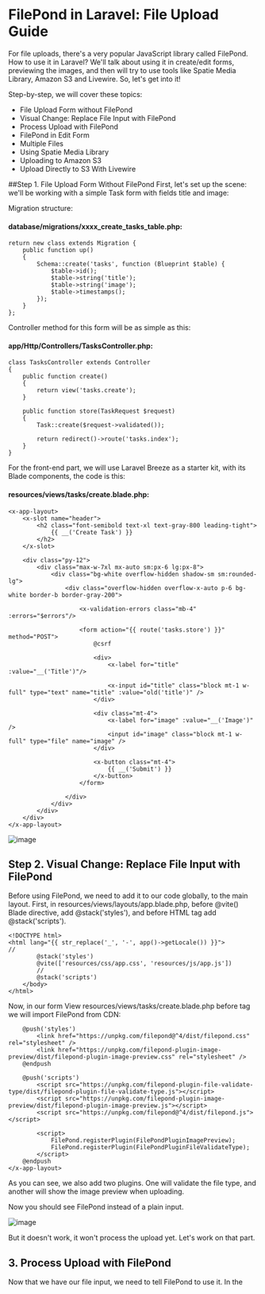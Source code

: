 # FilePond in Laravel: File Upload Guide
For file uploads, there's a very popular JavaScript library called FilePond. How to use it in Laravel? We'll talk about using it in create/edit forms, previewing the images, and then will try to use tools like Spatie Media Library, Amazon S3 and Livewire. So, let's get into it!

Step-by-step, we will cover these topics:

- File Upload Form without FilePond
- Visual Change: Replace File Input with FilePond
- Process Upload with FilePond
- FilePond in Edit Form
- Multiple Files
- Using Spatie Media Library
- Uploading to Amazon S3
- Upload Directly to S3 With Livewire

##Step 1. File Upload Form Without FilePond
First, let's set up the scene: we'll be working with a simple Task form with fields title and image:

Migration structure:

#### database/migrations/xxxx_create_tasks_table.php:
```
return new class extends Migration {
    public function up()
    {
        Schema::create('tasks', function (Blueprint $table) {
            $table->id();
            $table->string('title');
            $table->string('image');
            $table->timestamps();
        });
    }
};
```
Controller method for this form will be as simple as this:

#### app/Http/Controllers/TasksController.php:
```
class TasksController extends Controller
{
    public function create()
    {
        return view('tasks.create');
    }
 
    public function store(TaskRequest $request)
    {
        Task::create($request->validated());
 
        return redirect()->route('tasks.index');
    }
}
```
For the front-end part, we will use Laravel Breeze as a starter kit, with its Blade components, the code is this:

#### resources/views/tasks/create.blade.php:
```
<x-app-layout>
    <x-slot name="header">
        <h2 class="font-semibold text-xl text-gray-800 leading-tight">
            {{ __('Create Task') }}
        </h2>
    </x-slot>
 
    <div class="py-12">
        <div class="max-w-7xl mx-auto sm:px-6 lg:px-8">
            <div class="bg-white overflow-hidden shadow-sm sm:rounded-lg">
                <div class="overflow-hidden overflow-x-auto p-6 bg-white border-b border-gray-200">
 
                    <x-validation-errors class="mb-4" :errors="$errors"/>
 
                    <form action="{{ route('tasks.store') }}" method="POST">
                        @csrf
 
                        <div>
                            <x-label for="title" :value="__('Title')"/>
 
                            <x-input id="title" class="block mt-1 w-full" type="text" name="title" :value="old('title')" />
                        </div>
 
                        <div class="mt-4">
                            <x-label for="image" :value="__('Image')" />
                            <input id="image" class="block mt-1 w-full" type="file" name="image" />
                        </div>
 
                        <x-button class="mt-4">
                            {{ __('Submit') }}
                        </x-button>
                    </form>
 
                </div>
            </div>
        </div>
    </div>
</x-app-layout>
```

![image](https://user-images.githubusercontent.com/11309713/235308734-6a15e3d6-5187-4e8e-804e-bd4f7bf59199.png)

## Step 2. Visual Change: Replace File Input with FilePond
Before using FilePond, we need to add it to our code globally, to the main layout. First, in resources/views/layouts/app.blade.php, before @vite() Blade directive, add @stack('styles'), and before </body> HTML tag add @stack('scripts').
```
<!DOCTYPE html>
<html lang="{{ str_replace('_', '-', app()->getLocale()) }}">
//
        @stack('styles')
        @vite(['resources/css/app.css', 'resources/js/app.js'])
        //
        @stack('scripts')
    </body>
</html>
```
Now, in our form View resources/views/tasks/create.blade.php before </x-app-layout> tag we will import FilePond from CDN:
```
    @push('styles')
        <link href="https://unpkg.com/filepond@^4/dist/filepond.css" rel="stylesheet" />
        <link href="https://unpkg.com/filepond-plugin-image-preview/dist/filepond-plugin-image-preview.css" rel="stylesheet" />
    @endpush
 
    @push('scripts')
        <script src="https://unpkg.com/filepond-plugin-file-validate-type/dist/filepond-plugin-file-validate-type.js"></script>
        <script src="https://unpkg.com/filepond-plugin-image-preview/dist/filepond-plugin-image-preview.js"></script>
        <script src="https://unpkg.com/filepond@^4/dist/filepond.js"></script>
 
        <script>
            FilePond.registerPlugin(FilePondPluginImagePreview);
            FilePond.registerPlugin(FilePondPluginFileValidateType);
        </script>
    @endpush
</x-app-layout>
```
As you can see, we also add two plugins. One will validate the file type, and another will show the image preview when uploading.

Now you should see FilePond instead of a plain input.

![image](https://user-images.githubusercontent.com/11309713/235308758-84c64734-6609-47c0-b2c9-84e3dbfed358.png)

But it doesn't work, it won't process the upload yet. Let's work on that part.

## 3. Process Upload with FilePond
Now that we have our file input, we need to tell FilePond to use it. In the <script> part after FilePond plugins, add this code:

#### resources/views/tasks/create.blade.php:
```
const inputElement = document.querySelector('#image');
 
const pond = FilePond.create(inputElement, {
    acceptedFileTypes: ['image/*'],
    server: {
        process: '{{ route('upload') }}',
        revert: '{{ route('revert') }}',
        headers: {
            'X-CSRF-TOKEN': '{{ csrf_token() }}'
        }
    }
});
```
A few things here.

First, we add our file input for which we have ID of image to variable inputElement.

Then, we create FilePond with a few parameters:

- `acceptedFileTypes` validation from first plugin. You can check more in the [documentation](https://pqina.nl/filepond/docs/api/plugins/file-validate-type/)
- server:
   - process route handles file upload
   - revert route handles file when pressed remove button
   - and we always have to send headers with CSRF token for protection
  
Now, as you see, we have two new route endpoints: upload and revert. Let's add them to the routes.

#### routes/web.php:
```
Route::post('upload', [TasksController::class, 'upload'])->name('upload');
Route::delete('revert', [TasksController::class, 'revert'])->name('revert');
```
And we add those two methods to the Controller.

#### app/Http/Controllers/TasksController.php:
``` 
public function upload(Request $request)
{
    if ($request->file('image')) {
        $path = $request->file('image')->store('tmp', 'public');
    }
 
    return $path;
}
 
public function revert(Request $request)
{
    Storage::disk('public')->delete($request->getContent());
}
```
What these methods do:

1. upload() as it says in its name uploads file to public disk in tmp directory.
2. revert() deletes file from public disk.

In other words, FilePond will upload a temporary file into a temporary location, before the full form is submitted.

Now, we just need to save that image when the submit button is pressed. Here's the store() method of the Controller.

#### app/Http/Controllers/TasksController.php:
```
public function store(TaskRequest $request)
{
    $newFilename = Str::after($request->input('image'), 'tmp/');
    Storage::disk('public')->move($request->input('image'), "images/$newFilename");
 
    Task::create(['title' => $request->input('title'), 'image' => "images/$newFilename"]);
 
    return redirect()->route('tasks.index');
}
```
What it does?

- Gets the filename
- Moves the file from temporary to a regular public location
- Saves the filename to the database
And that's it for the general FilePond upload. Of course, in your project it may be a different logic for file locations, filenames and other settings, but you get the idea.

## Step 4. FilePond in Edit Form
Now, let's work on the edit form, and specifically on showing the previously uploaded image in there.

First, we initialize FilePond identically to the create form. So, repeat everything from the resources/views/tasks/create.blade.php and copy it to resources/views/tasks/edit.blade.php.

Now, let's make the image preview show up.

In `resources/views/tasks/edit.blade.php`we need to add this code to the <script> part.
```
const pond = FilePond.create(inputElement, {
    acceptedFileTypes: ['image/*'],
    server: {
        load: (source, load, error, progress, abort, headers) => {
            const myRequest = new Request(source);
            fetch(myRequest).then((res) => {
                return res.blob();
            })
                .then(load);
        },
        process: '{{ route('upload') }}',
        revert: '{{ route('revert') }}',
        headers: {
            'X-CSRF-TOKEN': '{{ csrf_token() }}'
        }
    },
    files: [
        {
            source: '{{ Storage::disk('public')->url($task->image) }}',
            options: {
                type: 'local',
            },
        }
    ],
});
```
As you can see, to we added new server -> load parameter which loads all images from the request.

Also added a new files option. Important part is to set type: 'local'. This tells FilePond that file is local and doesn't need to be uploaded.

For the backend part, the update() method of the Controller looks like this:

#### app/Http/Controllers/TasksController.php:
```
public function update(TaskRequest $request, Task $task)
{
    if (str()->afterLast($request->input('image'), '/') !== str()->afterLast($task->image, '/')) {
        Storage::disk('public')->delete($task->image);
        $newFilename = Str::after($request->input('image'), 'tmp/');
        Storage::disk('public')->move($request->input('image'), "images/$newFilename");
    }
 
    $task->update(['title' => $request->input('title'), 'image' => isset($newFilename) ? "images/$newFilename" : $task->image]);
 
    return redirect()->route('tasks.index');
}
```
This new code in update() method checks if image from the request isn't the same as the old image. If it's not, then it deletes the old image and puts the new one to public disk images directory, also updating image column in DB.

## Step 5. Uploading Multiple Files
Let's make another step further and try to upload multiple files, with the same one FilePond input element.

First, database structure. We cannot save multiple images to one string column. So for that, we will create a new model TaskImage with migration.
```
php artisan make:model TaskImage -m
```
#### database/migrations/xxxx_create_task_images_table.php:
```
return new class extends Migration {
    public function up()
    {
        Schema::create('task_images', function (Blueprint $table) {
            $table->id();
            $table->foreignId('task_id')->constrained();
            $table->string('image');
            $table->timestamps();
        });
    }
};
```
#### /Models/TaskImage.php:
```
class TaskImage extends Model
{
    protected $fillable = ['task_id', 'image'];
}
```
And we need to add HasMany relation to Task model.

#### /Models/Task.php:
```
public function images(): HasMany
{
    return $this->hasMany(TaskImage::class);
}
```
Now, for the front-end part, in both resources/views/tasks/create.blade.php and resources/views/tasks/edit.blade.php in scripts part after acceptedFileTypes add:
```
allowMultiple: true,
```
And file input name needs to be changed to array, from image to image[]

resources/views/tasks/create.blade.php and resources/views/tasks/edit.blade.php:
```
<input id="image" class="block mt-1 w-full" type="file" name="image[]" />
```
Also, for edit form, we need to show all images, so in the scripts part, files parameter will look like:

#### resources/views/tasks/edit.blade.php:
```
files: @json($images),
```
As you see, we pass all images as one variable $images. Here's how it will look from the Controller.

#### app/Http/Controllers/TasksController.php:
```
public function edit(Task $task)
  {
      $images = $task->images->map(function ($image) {
          return [
              'source' => $image->image,
              'options' => [
                  'type' => 'local'
              ]
          ];
      });
 
      return view('tasks.edit', compact('task', 'images'));
  }
```
Now that we are uploading multiple files, the upload() method the Controller needs to be changed to this.

#### app/Http/Controllers/TasksController.php:
```
public function upload(Request $request)
{
  $path = [];
 
  if ($request->file('image')) {
      foreach ($request->file('image') as $file) {
          $path = $file->store('tmp', 'public');
      }
  }
 
  return $path;
}
```
When creating the task, we also need to go through each file and move it to the "images" directory.

#### app/Http/Controllers/TasksController.php:
```
public function store(TaskRequest $request)
{
    $newFiles = [];
 
    if ($request->input('image')) {
        foreach ($request->input('image') as $file) {
            $newFilename = Str::after($file, 'tmp/');
            Storage::disk('public')->move($file, "images/$newFilename");
            $newFiles[] = ['image' => "images/$newFilename"];
        }
    }
 
    $task = Task::create(['title' => $request->input('title')]);
 
    $task->images()->createMany($newFiles);
 
    return redirect()->route('tasks.index');
}
```
For update, it's more tricky.

First, let's update the update() method of the Controller, and then I'll explain.

#### app/Http/Controllers/TasksController.php:
```
public function update(TaskRequest $request, Task $task)
{
    $task->images->filter(function ($value) use ($request) {
        return ! in_array($value->image, $request->input('image'));
    })->each(function ($image) {
        Storage::disk('public')->delete($image->image);
        $image->delete();
    });
 
    $task->update(['title' => $request->input('title')]);
 
    $files = [];
 
    $newImages = array_diff($request->input('image'), $task->images->pluck('image')->toArray());
 
    foreach ($newImages as $file) {
        $newFilename = Str::after($file, 'tmp/');
        Storage::disk('public')->move($file, "images/$newFilename");
 
        $files[] = ['image' => "images/$newFilename"];
    }
 
    foreach ($files as $file) {
        $task->images()->updateOrCreate(['image' => $file['image']]);
    }
 
    return redirect()->route('tasks.index');
}
```
So what happens in the update() method:

1. It filters all images from DB to find which ones should be deleted, and deletes them.
2. Updates the task DB record
3. Checks if there are new images uploaded. Moves them to the public disk images directory.
4. Goes through every new image and creates a new DB entry in the task_images table.
  
## Step 6. Using Spatie Media Library
Until now, we haven't used any packages for file upload. But what if you want to use a popular Spatie Laravel Medialibrary?

Let's follow the installation instructions, and start by installing it:
```
composer require spatie/laravel-medialibrary
php artisan vendor:publish --provider="Spatie\MediaLibrary\MediaLibraryServiceProvider" --tag="migrations"
php artisan migrate
php artisan vendor:publish --provider="Spatie\MediaLibrary\MediaLibraryServiceProvider" --tag="config"
```
Next, we need to prepare our Task Model to use package by implementing HasMedia interface and adding InteractsWithMedia trait.

#### app/Models/Task.php:
```
class Task extends Model implements HasMedia
{
    use InteractsWithMedia;
 
    protected $fillable = ['title'];
}
```
Now we need to update the Controller to use methods from package.

#### /Http/Controllers/TasksController.php:
```
public function store(TaskRequest $request)
{
    $task = Task::create(['title' => $request->input('title')]);
 
    foreach ($request->input('image') as $file) {
        $task->addMediaFromDisk($file, 'public')->toMediaCollection();
    }
 
    return redirect()->route('tasks.index');
}
```
For edit() method, we will get all files from relation using getMedia(), and to get full URL package has method for that called getFullUrl().

#### app/Http/Controllers/TasksController.php:
```
public function edit(Task $task)
{
    $images = $task->getMedia()->map(function ($image) {
        return [
            'source' => $image->getFullUrl(),
            'options' => [
                'type' => 'local',
            ]
        ];
    });
 
    return view('tasks.edit', compact('task', 'images'));
}
```
And for the update() method, we also need to filter which files to delete. But since now we use a package for handling file storage, we now have different paths. So for every check, we need to change the path.

#### app/Http/Controllers/TasksController.php:
```
public function update(TaskRequest $request, Task $task)
{
    $task->getMedia()->filter(function ($value) use ($request) {
        return ! in_array(Str::after($value->getPath(), 'public/'), $request->input('image'));
    })->each(function ($image) {
        $image->delete();
    });
 
    $task->update(['title' => $request->input('title')]);
 
    $newImages = array_diff($request->input('image'), $task->getMedia()->map(fn ($media) => $media->id . '/' . $media->file_name)->toArray());
 
    foreach ($newImages as $file) {
        $task->addMediaFromDisk($file, 'public')->toMediaCollection();
    }
 
    return redirect()->route('tasks.index');
}
```
Also, we will add passedValidation() method to the Form Request, which will change request input image. It will remove the full domain and storage from value. For example, http://project.test/storage/1/KtXGjP0PgtOgdexVPG1RPgzHYQSs8dJZHi9KOrXW.png will become 1/KtXGjP0PgtOgdexVPG1RPgzHYQSs8dJZHi9KOrXW.png.

#### app/Http/Requests/TaskRequest.php:
```
public function passedValidation()
{
    $newImageValues = [];
 
    foreach ($this->image as $value) {
        $newImageValues[] = Str::after($value, 'storage/');
    }
 
    $this->merge(['image' => $newImageValues]);
}
```
And that's it, now we implemented the Media Library for the uploads.

## Step 7. Uploading to Amazon S3
Next, how do we upload the files to a remote popular Amazon S3 storage, instead of our local disk?

First, I will show you how to create a so-called "Bucket" on S3.

Go to [S3 AWS Console -> Buckets](S3 AWS Console -> Buckets) and press the Create bucket button.

![image](https://user-images.githubusercontent.com/11309713/235309391-6fec05d7-cf40-4082-9c9f-b6e3477fa564.png)

Choose your bucket's name, I will name it laraveldailyimages. And choose your AWS Region, I will choose eu-north-1. Everything else you can leave as default, and at the bottom press the Create bucket.

![image](https://user-images.githubusercontent.com/11309713/235309410-e1fc60c4-1345-47c6-bcde-449f69e0825f.png)

Now you are inside your bucket. Press Permissions tab, and at the bottom you will see Cross-origin resource sharing (CORS). Press Edit there.

![image](https://user-images.githubusercontent.com/11309713/235309431-c8000bff-ca98-4afc-a099-01b789bb965c.png)

bucket cors settings
```
Add CORS:

[
  {
    "AllowedHeaders": [
      "*"
    ],
    "AllowedMethods": [
      "PUT",
      "POST",
      "DELETE"
    ],
    "AllowedOrigins": [
      "http://project.test"
    ],
    "ExposeHeaders": []
  }
]
```
In `AllowedOrigins`, put the URL of your project - the same as in your .env variable APP_URL. And save changes.

Next, we need to attach a user to have access to our created bucket. In the top right corner, press your username and go to security credentials. From there, go to Users and Add users.

![image](https://user-images.githubusercontent.com/11309713/235309488-4a38ded3-86b4-4223-a065-10af50b696b6.png)

Now we need to choose new user's name, I will name it filepond and select Access key - Programmatic access for Select AWS credential type.

For permissions, select Attach existing policies directly and select AmazonS3FullAccess:

![image](https://user-images.githubusercontent.com/11309713/235309520-ac7b43fe-286c-4093-96b2-4bc3ccb6a862.png)

Press Next for other steps.

Next part is very important because you won't see secret key again. And you need to put it into your Laravel .env file:
```
AWS_ACCESS_KEY_ID=COPY_YOUR_ACCESS_KEY_ID_HERE
AWS_SECRET_ACCESS_KEY=COPY_YOUR_SECRET_ACCESS_KEY_HERE
AWS_DEFAULT_REGION=eu-north-1
AWS_BUCKET=laraveldailyimages
```
After setting everything for S3 bucket, now we can set the default filesystem for our project to s3. This can be done in .env by setting FILESYSTEM_DRIVER to s3.
```
FILESYSTEM_DRIVER=s3
```
For that to work in Laravel, we need to install a specific package:
```
composer require league/flysystem-aws-s3-v3
```
Now, for the actual uploading and reverting files in Laravel code, the framework is flexible so it is just as easy as providing a disk parameter with s3 value.

#### app/Http/Controllers/TasksController.php:
```
public function upload(Request $request)
{
    $path = [];
 
    if ($request->file('image')) {
        foreach ($request->file('image') as $file) {
            $path = $file->store('tmp', 's3');
        }
    }
 
    return $path;
}
 
public function revert(Request $request)
{
    Storage::disk('s3')->delete($request->getContent());
}
```
If you use Spatie Media Library package, you also need to tell it about S3. Add this new value to the .env file:
```
MEDIA_DISK=s3
```
Similar change for creating tasks - we can just use the package method addMediaFromDisk() and provide s3 as a disk name:

#### app/Http/Controllers/TasksController.php:
```
public function store(TaskRequest $request)
{
    $task = Task::create(['title' => $request->input('title')]);
 
    foreach ($request->input('image') as $file) {
        $task->addMediaFromDisk($file, 's3')->toMediaCollection();
    }
 
    return redirect()->route('tasks.index');
}
```
For getting images in update form, the only change is the source, now we need to use getTemporaryUrl() method with setting the time.

#### app/Http/Controllers/TasksController.php:
```
public function edit(Task $task)
{
    $images = $task->getMedia()->map(function ($image) {
        return [
            'source' => $image->getTemporaryUrl(Carbon::now()->addMinutes(5)),
            'options' => [
                'type' => 'local',
            ]
        ];
    });
 
    return view('tasks.edit', compact('task', 'images'));
}
```
As for updating task, again first we need to modify values we get from Form Request for image after validation:

#### app/Http/Requests/TaskRequest.php:
```
public function passedValidation()
{
    $newImageValues = [];
 
    foreach ($this->image as $value) {
        $newImageValues[] = Str::of($value)->after('amazonaws.com/')->before('?')->toString();
    }
 
    $this->merge(['image' => $newImageValues]);
}
```
For the update part we are doing the same as in previous part, filtering which ones to delete, updating task itself, and adding new images if there are any.

#### app/Http/Controllers/TasksController.php:
```
public function update(TaskRequest $request, Task $task)
{
    $task->getMedia()->filter(function ($value) use ($request) {
        return ! in_array($value->id . '/' . $value->file_name, $request->input('image'));
    })->each(function ($image) {
        $image->delete();
    });
 
    $task->update(['title' => $request->input('title')]);
 
    $newImages = collect($request->input('image'))
        ->filter(function ($value) {
            return Str::contains($value, 'tmp/');
        });
 
    foreach ($newImages as $file) {
        $task->addMediaFromDisk($file, 's3')->toMediaCollection();
    }
 
    return redirect()->route('tasks.index');
}
```
As you can see, majority of those changes are just specifying the s3 disk, with some small tweaks on top.

## Step 8. Upload Directly to S3 With Livewire
If you want to use Laravel Livewire in your form, it has a great feature of Uploading Directly to S3 which means that temporary files will also be stored on S3, instead of your local server.

**Notice**: Livewire doesn't support multiple files upload directly to S3, so for this example we get back to the single file form.

First, we need to install Livewire.
```
composer require livewire/livewire
```
And add the following Blade directives in the head tag, and before the end body tag in your template.
```
<html>
<head>
  // ...
  @livewireStyles
</head>
 
<body>
  // ...
  @livewireScripts
</body>
</html>
```
Publish livewire config files
```
php artisan livewire:publish --config
```
We need to tell Livewire to upload directly to s3, that can be done in its config:

#### config/livewire.php:
```
//
    'temporary_file_upload' => [
        'disk' => 's3',
//
```
Now let's create a Livewire component where all the logic will be.
```
php artisan make:livewire TaskForm
```
Now that we have livewire component, we can call it in the tasks create and edit pages.

#### resources/views/tasks/create.blade.php:
```
<x-app-layout>
    <x-slot name="header">
        <h2 class="font-semibold text-xl text-gray-800 leading-tight">
            {{ __('Create Task') }}
        </h2>
    </x-slot>
 
    @livewire('task-form')
</x-app-layout>
```
#### resources/views/tasks/edit.blade.php:
```
<x-app-layout>
    <x-slot name="header">
        <h2 class="font-semibold text-xl text-gray-800 leading-tight">
            {{ __('Edit Task') }}
        </h2>
    </x-slot>
 
    @livewire('task-form', [$task])
</x-app-layout>
```
As you can see, we will be using the same component for create and edit.

Also, now app/Http/Controllers/TasksController.php controller doesn't need store(), update(), upload() and revert() methods, because saving to DB will be handled in the Livewire component. And create() and edit() method can be simplified to only show view.

#### app/Http/Controllers/TasksController.php:
```
public function create()
{
    return view('tasks.create');
}
  
public function edit(Task $task)
{
    return view('tasks.edit', compact('task'));
}
```
Let's move on to our TaskForm livewire component, which can be found in app\Http\Livewire. First, to be able to upload files, we need to add WithFileUploads trait.

#### app/Http/Livewire/TaskForm.php:
```
class TaskForm extends Component
{
    use WithFileUploads;
 
    // ...
}
```
For this example, we need to add two properties:

#### app/Http/Livewire/TaskForm.php:
```
public Task $task;
 
public $image;
```
Before we can use the $task property, we need to initialize it in the mount() method:

#### app/Http/Livewire/TaskForm.php:
```
public function mount(Task $task)
{
    $this->task = $task;
}
```
Now we will attach properties to inputs in the Blade file, and initialize FilePond.

#### resources/views/livewire/task-form.blade.php:
```
@push('styles')
    <link href="https://unpkg.com/filepond@^4/dist/filepond.css" rel="stylesheet" />
    <link href="https://unpkg.com/filepond-plugin-image-preview/dist/filepond-plugin-image-preview.css" rel="stylesheet" />
@endpush
 
<div class="py-12">
    <div class="max-w-7xl mx-auto sm:px-6 lg:px-8">
        <div class="bg-white overflow-hidden shadow-sm sm:rounded-lg">
            <div class="overflow-hidden overflow-x-auto p-6 bg-white border-b border-gray-200">
 
                <form wire:submit.prevent="save" method="POST">
                    @csrf
 
                    <div>
                        <x-label for="title" :value="__('Title')" />
 
                        <x-input wire:model="task.title" id="title" class="block mt-1 w-full" type="text" name="title" :value="old('title')" />
                        @error('task.title')
                            <span class="text-sm text-red-600 mb-1">{{ $message }}</span>
                        @enderror
                    </div>
 
                    <div wire:ignore
                         class="mt-4"
                         x-data
                         x-init="() => {
                            FilePond.create($refs.filepond, {
                                acceptedFileTypes: ['image/*'],
                                server: {
                                    load: (source, load, error, progress, abort, headers) => {
                                        const myRequest = new Request(source);
                                        fetch(myRequest).then((res) => {
                                            return res.blob();
                                        })
                                            .then(load);
                                    },
                                    process: (fieldName, file, metadata, load, error, progress, abort, transfer, options) => {
                                        @this.upload('image', file, load, error, progress)
                                    },
                                    revert: (filename, load) => {
                                        @this.removeUpload('image', filename, load)
                                    }
                                },
                                @if($task->hasMedia())
                                    files: [{
                                        source: '{{ $task->getFirstTemporaryUrl(now()->addMinutes(5)) }}',
                                        options: { type: 'local' }
                                    }]
                                @endif
                            })
                         }">
                        <x-label for="image" :value="__('Image')" />
                        <x-input id="image" class="block mt-1 w-full" type="file" x-ref="filepond" />
                    </div>
                    @error('image')
                        <div class="text-sm text-red-600 mb-1">{{ $message }}</div>
                    @enderror
 
                    <x-button class="mt-4">
                        {{ __('Submit') }}
                    </x-button>
                </form>
 
            </div>
        </div>
    </div>
</div>
 
@push('scripts')
    <script src="https://unpkg.com/filepond-plugin-file-validate-type/dist/filepond-plugin-file-validate-type.js"></script>
    <script src="https://unpkg.com/filepond-plugin-image-preview/dist/filepond-plugin-image-preview.js"></script>
    <script src="https://unpkg.com/filepond@^4/dist/filepond.js"></script>
 
    <script>
        FilePond.registerPlugin(FilePondPluginImagePreview);
        FilePond.registerPlugin(FilePondPluginFileValidateType);
    </script>
@endpush
```
As you can see, our form isn't much different from before. Just some parts go into different places.

We first use wire:model for data binding for the task title:

#### resources/views/livewire/task-form.blade.php:
```
<x-input wire:model="task.title" id="title" class="block mt-1 w-full" type="text" name="title" :value="old('title')" />
```
Next, a very important part is to use wire:ignore so that Livewire would ignore DOM changes.

Moving on, x-data and x-init are from Alpine.js, but as you can see in x-init, it's the same code as it was in <script> part. Also, don't worry, Alpine.js comes with Laravel Breeze by default.

The only difference is instead of document.querySelector('#image') to get input, we use Alpine.js x-ref.
```
// ...
    FilePond.create($refs.filepond, {
// ...
    <input id="image" class="block mt-1 w-full" type="file" x-ref="filepond" />
```
Now, for uploading and reverting, Livewire has JavaScript Upload API.

Uploads image and binds it to $image property:
```
@this.upload('image', file, load, error, progress)
```
Removes image from $image property:
```
@this.removeUpload('image', filename, load)
```
Of course, we want to submit the form to the Livewire component:
```
<form wire:submit.prevent="save" method="POST">
```
So, after pressing the Submit button, Livewire will use save() method in its component. Let's create it.

#### /Http/Livewire/TaskForm.php:
```
public function save()
{
    $this->validate();
 
    $this->task->save();
 
    if ($this->image) {
        $this->task->clearMediaCollection();
    }
 
    $this->task->addMediaFromDisk($this->image->path(), 's3')->toMediaCollection();
 
    return redirect()->route('tasks.index');
}
```
What we do in the save() method:

- Validate the form
- Save the task
- If we have new image uploaded, delete the old images using the Spatie Media Library method (it's actually valuable only for the edit form)
- Add the image to the task
- Redirect back
Final part - the validation. At the bottom of theTaskForm component, add new method rules() with this array.

#### app/Http/Livewire/TaskForm.php:
```
protected function rules(): array
{
    return [
        'task.title' => ['required', 'string'],
        'image'      => ['required', 'image']
    ];
}
```
That's it, your Livewire component should work!

So, this is the end of this long article, hopefully now you can use FilePond in your Laravel projects. But if you still have any questions, use the comment form below!
